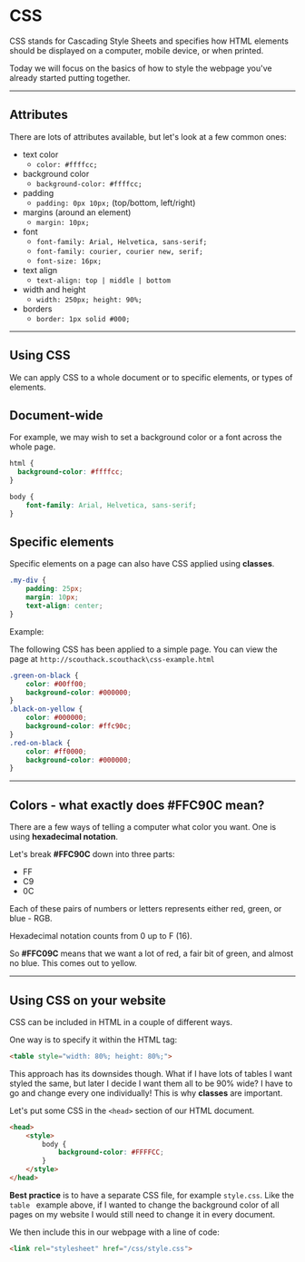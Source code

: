 # CSS
CSS stands for Cascading Style Sheets and specifies how HTML elements should be displayed on a computer, mobile device, or when printed.

Today we will focus on the basics of how to style the webpage you've already started putting together.

---

## Attributes
There are lots of attributes available, but let's look at a few common ones:

- text color
    - `color: #ffffcc;`
- background color
    - `background-color: #ffffcc;`
- padding
    - `padding: 0px 10px;` (top/bottom, left/right)
- margins (around an element)
    - `margin: 10px;`
- font
    - `font-family: Arial, Helvetica, sans-serif;`
    - `font-family: courier, courier new, serif;`
    - `font-size: 16px;`
- text align
    - `text-align: top | middle | bottom`
- width and height
    - `width: 250px; height: 90%;`
- borders
    - `border: 1px solid #000;`

---
## Using CSS

We can apply CSS to a whole document or to specific elements, or types of elements.

## Document-wide
For example, we may wish to set a background color or a font across the whole page.

```css
html {
  background-color: #ffffcc;
}
```

```css
body {
    font-family: Arial, Helvetica, sans-serif;
}
```

## Specific elements
Specific elements on a page can also have CSS applied using **classes**.



```css
.my-div {
    padding: 25px;
    margin: 10px;
    text-align: center;
}
```

Example:

The following CSS has been applied to a simple page. You can view the page at `http://scouthack.scouthack\css-example.html`

```css
.green-on-black {
    color: #00ff00;
    background-color: #000000;
}
.black-on-yellow {
    color: #000000;
    background-color: #ffc90c;
}
.red-on-black {
    color: #ff0000;
    background-color: #000000;
}
```
---
## Colors - what exactly does #FFC90C mean?
There are a few ways of telling a computer what color you want. One is using **hexadecimal notation**.

Let's break **#FFC90C** down into three parts:

- FF
- C9
- 0C

Each of these pairs of numbers or letters represents either red, green, or blue - RGB.

Hexadecimal notation counts from 0 up to F (16).

So **#FFC09C** means that we want a lot of red, a fair bit of green, and almost no blue. This comes out to yellow.

---

## Using CSS on your website

CSS can be included in HTML in a couple of different ways.

One way is to specify it within the HTML tag:

```html
<table style="width: 80%; height: 80%;">
```

This approach has its downsides though. What if I have lots of tables I want styled the same, but later I decide I want them all to be 90% wide? I have to go and change every one individually! This is why **classes** are important.

Let's put some CSS in the `<head>` section of our HTML document.

```html
<head>
    <style>
        body {
            background-color: #FFFFCC;
        }
    </style>
</head>
```

**Best practice** is to have a separate CSS file, for example `style.css`. Like the `table ` example above, if I wanted to change the background color of all pages on my website I would still need to change it in every document.

We then include this in our webpage with a line of code:

```html
<link rel="stylesheet" href="/css/style.css">
```